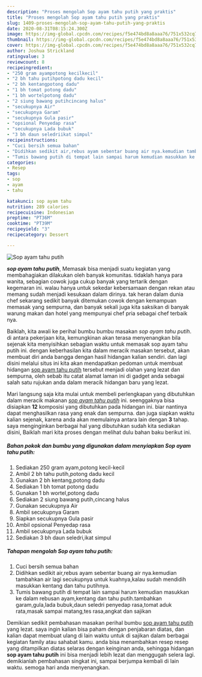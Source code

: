 ```yaml
---
description: "Proses mengolah Sop ayam tahu putih yang praktis"
title: "Proses mengolah Sop ayam tahu putih yang praktis"
slug: 1409-proses-mengolah-sop-ayam-tahu-putih-yang-praktis
date: 2020-08-31T08:15:24.300Z
image: https://img-global.cpcdn.com/recipes/f5e474bd8a8aaa76/751x532cq70/sop-ayam-tahu-putih-foto-resep-utama.jpg
thumbnail: https://img-global.cpcdn.com/recipes/f5e474bd8a8aaa76/751x532cq70/sop-ayam-tahu-putih-foto-resep-utama.jpg
cover: https://img-global.cpcdn.com/recipes/f5e474bd8a8aaa76/751x532cq70/sop-ayam-tahu-putih-foto-resep-utama.jpg
author: Joshua Strickland
ratingvalue: 3
reviewcount: 8
recipeingredient:
- "250 gram ayampotong kecilkecil"
- "2 bh tahu putihpotong dadu kecil"
- "2 bh kentangpotong dadu"
- "1 bh tomat potong dadu"
- "1 bh wortelpotong dadu"
- "2 siung bawang putihcincang halus"
- "secukupnya Air"
- "secukupnya Garam"
- "secukupnya Gula pasir"
- "opsional Penyedap rasa"
- "secukupnya Lada bubuk"
- "3 bh daun seledriikat simpul"
recipeinstructions:
- "Cuci bersih semua bahan"
- "Didihkan sedikit air,rebus ayam sebentar buang air nya.kemudian tambahkan air lagi secukupnya untuk kuahnya,kalau sudah mendidih masukkan kentang dan tahu putihnya."
- "Tumis bawang putih di tempat lain sampai harum kemudian masukkan ke dalam rebusan ayam,kentang dan tahu putih.tambahkan garam,gula,lada bubuk,daun seledri penyedap rasa,tomat aduk rata,masak sampai matang,tes rasa,angkat dan sajikan"
categories:
- Resep
tags:
- sop
- ayam
- tahu

katakunci: sop ayam tahu 
nutrition: 289 calories
recipecuisine: Indonesian
preptime: "PT36M"
cooktime: "PT39M"
recipeyield: "3"
recipecategory: Dessert

---
```



![Sop ayam tahu putih](https://img-global.cpcdn.com/recipes/f5e474bd8a8aaa76/751x532cq70/sop-ayam-tahu-putih-foto-resep-utama.jpg)

<b><i>sop ayam tahu putih</i></b>, Memasak bisa menjadi suatu kegiatan yang membahagiakan dilakukan oleh banyak komunitas. tidaklah hanya para wanita, sebagian cowok juga cukup banyak yang tertarik dengan kegemaran ini. walau hanya untuk sekedar kebersamaan dengan rekan atau memang sudah menjadi kesukaan dalam dirinya. tak heran dalam dunia chef sekarang sedikit banyak ditemukan cowok dengan kemampuan memasak yang sempurna, dan banyak sekali juga kita saksikan di banyak warung makan dan hotel yang mempunyai chef pria sebagai chef terbaik nya.

Baiklah, kita awali ke perihal bumbu bumbu masakan <i>sop ayam tahu putih</i>. di antara pekerjaan kita, kemungkinan akan terasa menyenangkan bila sejenak kita menyisihkan sebagian waktu untuk memasak sop ayam tahu putih ini. dengan keberhasilan kita dalam meracik masakan tersebut, akan membuat diri anda bangga dengan hasil hidangan kalian sendiri. dan lagi disini melalui situs ini kita akan mendapatkan pedoman untuk membuat hidangan <u>sop ayam tahu putih</u> tersebut menjadi olahan yang lezat dan sempurna, oleh sebab itu catat alamat laman ini di gadget anda sebagai salah satu rujukan anda dalam meracik hidangan baru yang lezat.




Mari langsung saja kita mulai untuk membeli perlengkapan yang dibutuhkan dalam meracik makanan <u><i>sop ayam tahu putih</i></u> ini. seenggaknya bisa disiapkan <b>12</b> komposisi yang dibutuhkan pada hidangan ini. biar nantinya dapat menghasilkan rasa yang enak dan sempurna. dan juga siapkan waktu kalian sejenak, karena anda akan memulainya antara lain dengan <b>3</b> tahap. saya menginginkan berbagai hal yang dibutuhkan sudah kita sediakan disini, Baiklah mari kita proses dengan melihat dulu bahan baku berikut ini.

<!--inarticleads1-->

##### Bahan pokok dan bumbu yang digunakan dalam menyiapkan Sop ayam tahu putih:

1. Sediakan 250 gram ayam,potong kecil-kecil
1. Ambil 2 bh tahu putih,potong dadu kecil
1. Gunakan 2 bh kentang,potong dadu
1. Sediakan 1 bh tomat potong dadu
1. Gunakan 1 bh wortel,potong dadu
1. Sediakan 2 siung bawang putih,cincang halus
1. Gunakan secukupnya Air
1. Ambil secukupnya Garam
1. Siapkan secukupnya Gula pasir
1. Ambil opsional Penyedap rasa
1. Ambil secukupnya Lada bubuk
1. Sediakan 3 bh daun seledri,ikat simpul




<!--inarticleads2-->

##### Tahapan mengolah Sop ayam tahu putih:

1. Cuci bersih semua bahan
1. Didihkan sedikit air,rebus ayam sebentar buang air nya.kemudian tambahkan air lagi secukupnya untuk kuahnya,kalau sudah mendidih masukkan kentang dan tahu putihnya.
1. Tumis bawang putih di tempat lain sampai harum kemudian masukkan ke dalam rebusan ayam,kentang dan tahu putih.tambahkan garam,gula,lada bubuk,daun seledri penyedap rasa,tomat aduk rata,masak sampai matang,tes rasa,angkat dan sajikan




Demikian sedikit pembahasan masakan perihal bumbu <u>sop ayam tahu putih</u> yang lezat. saya ingin kalian bisa paham dengan penjabaran diatas, dan kalian dapat membuat ulang di lain waktu untuk di sajikan dalam berbagai kegiatan family atau sahabat kamu. anda bisa menambahkan resep resep yang ditampilkan diatas selaras dengan keinginan anda, sehingga hidangan <b>sop ayam tahu putih</b> ini bisa menjadi lebih lezat dan menggugah selera lagi. demikianlah pembahasan singkat ini, sampai berjumpa kembali di lain waktu. semoga hari anda menyenangkan.
